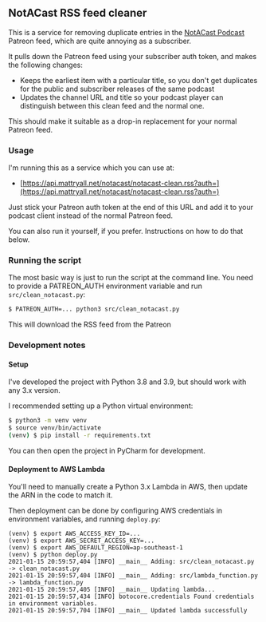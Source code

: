 ## NotACast RSS feed cleaner

This is a service for removing duplicate entries in the 
[NotACast Podcast](https://notacastasoiaf.podbean.com) 
Patreon feed, which are quite annoying as a subscriber.

It pulls down the Patreon feed using your subscriber auth token, and makes
the following changes:

* Keeps the earliest item with a particular title, so you don't get duplicates
for the public and subscriber releases of the same podcast
* Updates the channel URL and title so your podcast player can distinguish
between this clean feed and the normal one.

This should make it suitable as a drop-in replacement for your normal
Patreon feed.

### Usage

I'm running this as a service which you can use at:

* [https://api.mattryall.net/notacast/notacast-clean.rss?auth=](https://api.mattryall.net/notacast/notacast-clean.rss?auth=)

Just stick your Patreon auth token at the end of this URL and add it to your 
podcast client instead of the normal Patreon feed.

You can also run it yourself, if you prefer. Instructions on how to do that below.

### Running the script

The most basic way is just to run the script at the command line.
You need to provide a PATREON_AUTH environment variable
and run `src/clean_notacast.py`:

```bash
$ PATREON_AUTH=... python3 src/clean_notacast.py 
```

This will download the RSS feed from the Patreon

### Development notes

#### Setup

I've developed the project with Python 3.8 and 3.9, but should work with any 3.x version.

I recommended setting up a Python virtual environment:

```bash
$ python3 -m venv venv
$ source venv/bin/activate
(venv) $ pip install -r requirements.txt
```

You can then open the project in PyCharm for development.

#### Deployment to AWS Lambda

You'll need to manually create a Python 3.x Lambda in AWS, then update the 
ARN in the code to match it.

Then deployment can be done by configuring AWS credentials in environment 
variables, and running `deploy.py`:

```
(venv) $ export AWS_ACCESS_KEY_ID=...
(venv) $ export AWS_SECRET_ACCESS_KEY=...
(venv) $ export AWS_DEFAULT_REGION=ap-southeast-1
(venv) $ python deploy.py
2021-01-15 20:59:57,404 [INFO] __main__ Adding: src/clean_notacast.py -> clean_notacast.py
2021-01-15 20:59:57,404 [INFO] __main__ Adding: src/lambda_function.py -> lambda_function.py
2021-01-15 20:59:57,405 [INFO] __main__ Updating lambda...
2021-01-15 20:59:57,434 [INFO] botocore.credentials Found credentials in environment variables.
2021-01-15 20:59:57,704 [INFO] __main__ Updated lambda successfully
```
